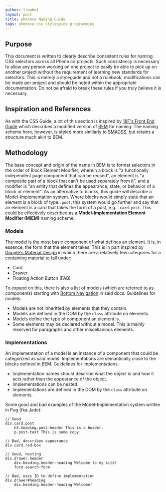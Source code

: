 ```yaml
---
author: trewbot
layout: post
title: pheneco Naming Guide
tags: pheneco css styleguide programming
---
```


## Purpose

This document is written to clearly describe consistent rules for naming CSS
selectors across all Phene.co projects. Such consistency is necessary to allow
any person working on one project to easily be able to pick up on another
project without the requirement of learning new standards for selectors. This is
merely a styleguide and not a rulebook, modifications can be made per project
and should be noted within the appropriate documentation. Do not be afraid to
break these rules if you truly believe it is necessary.

## Inspiration and References

As with the CSS Guide, a lot of this section is inspired by [18F's Front End
Guide](https://pages.18f.gov/frontend/) which describes a modified version of
[BEM](https://en.bem.info/methodology/naming-convention/) for naming. The naming
scheme here, however, is styled more similarly to [SMACSS](https://smacss.com/),
but retains a structure much akin to BEM.

## Methodology

The base concept and origin of the name in BEM is to format selectors in the
order of Block Element Modifier, wherein a block is "a functionally independent
page component that can be reused", an element is "a composite part of a block
that can't be used separately from it", and a modifier is "an entity that
defines the appearance, state, or behavior of a block or element". As an
alternative to blocks, this guide will describe a Model-Implementation system.
Where blocks would simply state that an element is a block of type `.post`, this
system would go further and say that an element is a card that takes the form of
a post, e.g. `.card.post`. This could be effectively described as a
**Model-Implementation Element Modifier (MIEM)** naming scheme.

### Models

The model is the most basic component of what defines an element. It is, in
essence, the form that the element takes. This is in part inspired by [Google's
Material Design](https://material.io/guidelines/) in which there are a
relatively few categories for a containing material to fall under:

 -  Card
 -  Drawer
 -  Floating Action Button (FAB)

To expand on this, there is also a list of models (which are referred to as
components) starting with [Bottom Navigation](https://goo.gl/nzhx7C) in said
docs. Guidelines for models:
 -  Models are not inheritted by elements that they contain.
 -  Models are defined in the DOM by the `class` attribute on elements.
 -  Models define the type of component an element is.
 -  Some elements may be declared without a model. This is mainly reserved for
    paragraphs and other miscellanious elements.


### Implementations

An implementation of a model is an instance of a component that could be
categorized as said model. Implementations are semantically close to the blocks
defined in BEM. Guidelines for implementations:
 -  Implementation names should describe what the object is and how it acts
    rather than the appearance of the object.
 -  Implementations can be nested.
 -  Implementations are defined in the DOM by the `class` attribute on elements.

Some good and bad examples of the Model-Implementation system written in Pug
(fka Jade):

```jade
// Good
div.card.post
	h3.heading.post-header This is a header.
	p.post-text This is some copy.

// Bad, describes appearance
div.card.red-box

// Good, nesting
div.drawer.header
	div.heading.header-heading Welcome to my site!
	form.search-form

// Bad, uses ID to define implementation
div.drawer#heading
	div.heading.header-heading Welcome!
```
